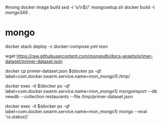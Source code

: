 #mong docker image build 
sed -i 's/\r$//' mongosetup.sh
docker build -t mongo349 .

# mongo
docker stack deploy -c docker-compose.yml mon


wget https://raw.githubusercontent.com/mongodb/docs-assets/primer-dataset/primer-dataset.json

docker cp primer-dataset.json $(docker ps -qf label=com.docker.swarm.service.name=mon_mongo1):/tmp/

docker exec -it $(docker ps -qf label=com.docker.swarm.service.name=mon_mongo1) mongoimport --db newdb --collection restaurants --file /tmp/primer-dataset.json

docker exec -it $(docker ps -qf label=com.docker.swarm.service.name=mon_mongo1) mongo --eval 'rs.status()'
